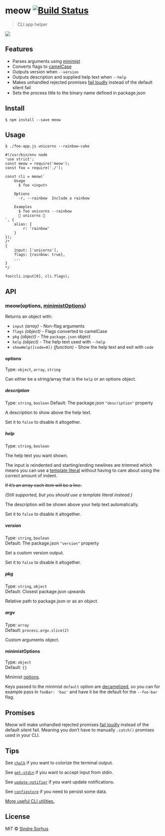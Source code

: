 meow [![Build Status](https://travis-ci.org/sindresorhus/meow.svg?branch=master)](https://travis-ci.org/sindresorhus/meow)
==========================================================================================================================

> CLI app helper

![](meow.gif)

Features
--------

-   Parses arguments using [minimist](https://github.com/substack/minimist)
-   Converts flags to [camelCase](https://github.com/sindresorhus/camelcase)
-   Outputs version when `--version`
-   Outputs description and supplied help text when `--help`
-   Makes unhandled rejected promises [fail loudly](https://github.com/sindresorhus/loud-rejection) instead of the default silent fail
-   Sets the process title to the binary name defined in package.json

Install
-------

    $ npm install --save meow

Usage
-----

    $ ./foo-app.js unicorns --rainbow-cake

    #!/usr/bin/env node
    'use strict';
    const meow = require('meow');
    const foo = require('./');

    const cli = meow(`
        Usage
          $ foo <input>

        Options
          -r, --rainbow  Include a rainbow

        Examples
          $ foo unicorns --rainbow
          🌈 unicorns 🌈
    `, {
        alias: {
            r: 'rainbow'
        }
    });
    /*
    {
        input: ['unicorns'],
        flags: {rainbow: true},
        ...
    }
    */

    foo(cli.input[0], cli.flags);

API
---

### meow(options, [minimistOptions](#minimistoptions))

Returns an object with:

-   `input` *(array)* - Non-flag arguments
-   `flags` *(object)* - Flags converted to camelCase
-   `pkg` *(object)* - The `package.json` object
-   `help` *(object)* - The help text used with `--help`
-   `showHelp([code=0])` *(function)* - Show the help text and exit with `code`

#### options

Type: `object`, `array`, `string`

Can either be a string/array that is the `help` or an options object.

##### description

Type: `string`, `boolean` Default: The package.json `"description"` property

A description to show above the help text.

Set it to `false` to disable it altogether.

##### help

Type: `string`, `boolean`

The help text you want shown.

The input is reindented and starting/ending newlines are trimmed which means you can use a [template literal](https://developer.mozilla.org/en/docs/Web/JavaScript/Reference/template_strings) without having to care about using the correct amount of indent.

<s>If it’s an array each item will be a line.</s>

*(Still supported, but you should use a template literal instead.)*

The description will be shown above your help text automatically.

Set it to `false` to disable it altogether.

##### version

Type: `string`, `boolean`  
Default: The package.json `"version"` property

Set a custom version output.

Set it to `false` to disable it altogether.

##### pkg

Type: `string`, `object`  
Default: Closest package.json upwards

Relative path to package.json or as an object.

##### argv

Type: `array`  
Default: `process.argv.slice(2)`

Custom arguments object.

#### minimistOptions

Type: `object`  
Default: `{}`

Minimist [options](https://github.com/substack/minimist#var-argv--parseargsargs-opts).

Keys passed to the minimist `default` option are [decamelized](https://github.com/sindresorhus/decamelize), so you can for example pass in `fooBar: 'baz'` and have it be the default for the `--foo-bar` flag.

Promises
--------

Meow will make unhandled rejected promises [fail loudly](https://github.com/sindresorhus/loud-rejection) instead of the default silent fail. Meaning you don’t have to manually `.catch()` promises used in your CLI.

Tips
----

See [`chalk`](https://github.com/chalk/chalk) if you want to colorize the terminal output.

See [`get-stdin`](https://github.com/sindresorhus/get-stdin) if you want to accept input from stdin.

See [`update-notifier`](https://github.com/yeoman/update-notifier) if you want update notifications.

See [`configstore`](https://github.com/yeoman/configstore) if you need to persist some data.

[More useful CLI utilities.](https://github.com/sindresorhus/awesome-nodejs#command-line-utilities)

License
-------

MIT © [Sindre Sorhus](http://sindresorhus.com)
